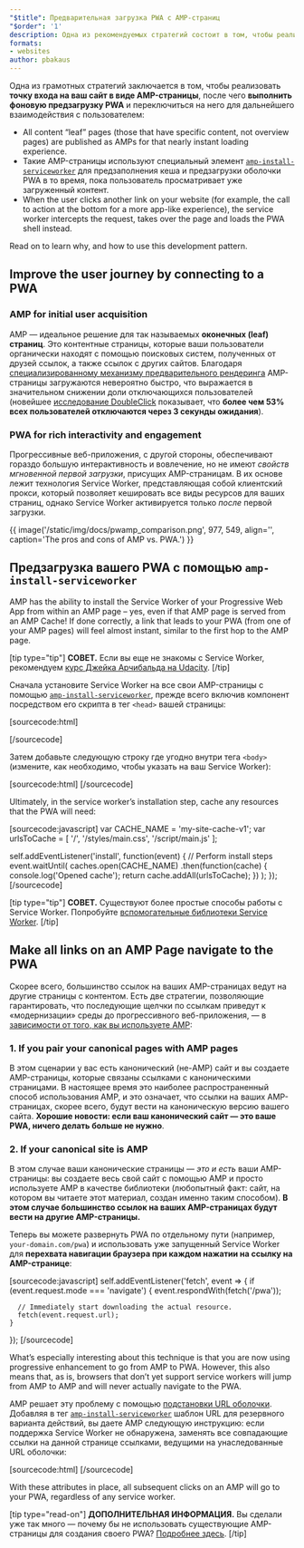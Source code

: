 ```yaml
---
"$title": Предварительная загрузка PWA с AMP-страниц
"$order": '1'
description: Одна из рекомендуемых стратегий состоит в том, чтобы реализовать точку входа на ваш сайт в виде AMP-страницы, после чего выполнить фоновую предзагрузку PWA и переключиться на...
formats:
- websites
author: pbakaus
---
```


Одна из грамотных стратегий заключается в том, чтобы реализовать **точку входа на ваш сайт в виде AMP-страницы**, после чего **выполнить фоновую предзагрузку PWA** и переключиться на него для дальнейшего взаимодействия с пользователем:

- All content “leaf” pages (those that have specific content, not overview pages) are published as AMPs for that nearly instant loading experience.
- Такие AMP-страницы используют специальный элемент [`amp-install-serviceworker`](../../../documentation/components/reference/amp-install-serviceworker.md) для предзаполнения кеша и предзагрузки оболочки PWA в то время, пока пользователь просматривает уже загруженный контент.
- When the user clicks another link on your website (for example, the call to action at the bottom for a more app-like experience), the service worker intercepts the request, takes over the page and loads the PWA shell instead.

Read on to learn why, and how to use this development pattern.

## Improve the user journey by connecting to a PWA

### AMP for initial user acquisition

AMP — идеальное решение для так называемых **оконечных (leaf) страниц**. Это контентные страницы, которые ваши пользователи органически находят с помощью поисковых систем, полученных от друзей ссылок, а также ссылок с других сайтов. Благодаря [специализированному механизму предварительного рендеринга](../../../about/how-amp-works.html) AMP-страницы загружаются невероятно быстро, что выражается в значительном снижении доли отключающихся пользователей (новейшее [исследование DoubleClick](https://www.doubleclickbygoogle.com/articles/mobile-speed-matters/) показывает, что **более чем 53% всех пользователей отключаются через 3 секунды ожидания**).

### PWA for rich interactivity and engagement

Прогрессивные веб-приложения, с другой стороны, обеспечивают гораздо большую интерактивность и вовлечение, но не имеют *свойств мгновенной первой загрузки*, присущих AMP-страницам. В их основе лежит технология Service Worker, представляющая собой клиентский прокси, который позволяет кешировать все виды ресурсов для ваших страниц, однако Service Worker активируется только *после* первой загрузки.

{{ image('/static/img/docs/pwamp_comparison.png', 977, 549, align='', caption='The pros and cons of AMP vs. PWA.') }}

## Предзагрузка вашего PWA с помощью `amp-install-serviceworker`

AMP has the ability to install the Service Worker of your Progressive Web App from within an AMP page – yes, even if that AMP page is served from an AMP Cache! If done correctly, a link that leads to your PWA (from one of your AMP pages) will feel almost instant, similar to the first hop to the AMP page.

[tip type="tip"] **СОВЕТ.** Если вы еще не знакомы с Service Worker, рекомендуем [курс Джейка Арчибальда на Udacity](https://www.udacity.com/course/offline-web-applications--ud899). [/tip]

Сначала установите Service Worker на все свои AMP-страницы с помощью [`amp-install-serviceworker`](../../../documentation/components/reference/amp-install-serviceworker.md), прежде всего включив компонент посредством его скрипта в тег `<head>` вашей страницы:

[sourcecode:html]
<script async custom-element="amp-install-serviceworker"
  src="https://cdn.ampproject.org/v0/amp-install-serviceworker-0.1.js"></script>
[/sourcecode]

Затем добавьте следующую строку где угодно внутри тега `<body>` (измените, как необходимо, чтобы указать на ваш Service Worker):

[sourcecode:html]
<amp-install-serviceworker
      src="https://www.your-domain.com/serviceworker.js"
      layout="nodisplay">
</amp-install-serviceworker>
[/sourcecode]

Ultimately, in the service worker’s installation step, cache any resources that the PWA will need:

[sourcecode:javascript]
var CACHE_NAME = 'my-site-cache-v1';
var urlsToCache = [
  '/',
  '/styles/main.css',
  '/script/main.js'
];

self.addEventListener('install', function(event) {
  // Perform install steps
  event.waitUntil(
    caches.open(CACHE_NAME)
      .then(function(cache) {
        console.log('Opened cache');
        return cache.addAll(urlsToCache);
      })
  );
});
[/sourcecode]

[tip type="tip"] **СОВЕТ.** Существуют более простые способы работы с Service Worker. Попробуйте [вспомогательные библиотеки Service Worker](https://github.com/GoogleChrome/sw-helpers). [/tip]

## Make all links on an AMP Page navigate to the PWA

Скорее всего, большинство ссылок на ваших AMP-страницах ведут на другие страницы с контентом. Есть две стратегии, позволяющие гарантировать, что последующие щелчки по ссылкам приведут к «модернизации» среды до прогрессивного веб-приложения, — в [зависимости от того, как вы используете AMP](../../../documentation/guides-and-tutorials/optimize-measure/discovery.md):

### 1. If you pair your canonical pages with AMP pages

В этом сценарии у вас есть канонический (не-AMP) сайт и вы создаете AMP-страницы, которые связаны ссылками с каноническими страницами. В настоящее время это наиболее распространенный способ использования AMP, и это означает, что ссылки на ваших AMP-страницах, скорее всего, будут вести на каноническую версию вашего сайта. **Хорошие новости: если ваш канонический сайт — это ваше PWA, ничего делать больше не нужно**.

### 2. If your canonical site is AMP

В этом случае ваши канонические страницы — *это и есть* ваши AMP-страницы: вы создаете весь свой сайт с помощью AMP и просто используете AMP в качестве библиотеки (любопытный факт: сайт, на котором вы читаете этот материал, создан именно таким способом). **В этом случае большинство ссылок на ваших AMP-страницах будут вести на другие AMP-страницы.**

Теперь вы можете развернуть PWA по отдельному пути (например, `your-domain.com/pwa`) и использовать уже запущенный Service Worker для **перехвата навигации браузера при каждом нажатии на ссылку на AMP-странице**:

[sourcecode:javascript]
self.addEventListener('fetch', event => {
    if (event.request.mode === 'navigate') {
      event.respondWith(fetch('/pwa'));

      // Immediately start downloading the actual resource.
      fetch(event.request.url);
    }

});
[/sourcecode]

What’s especially interesting about this technique is that you are now using progressive enhancement to go from AMP to PWA. However, this also means that, as is, browsers that don’t yet support service workers will jump from AMP to AMP and will never actually navigate to the PWA.

AMP решает эту проблему с помощью [подстановки URL оболочки](../../../documentation/components/reference/amp-install-serviceworker.md#shell-url-rewrite). Добавляя в тег [`amp-install-serviceworker`](../../../documentation/components/reference/amp-install-serviceworker.md) шаблон URL для резервного варианта действий, вы даете AMP следующую инструкцию: если поддержка Service Worker не обнаружена, заменять все совпадающие ссылки на данной странице ссылками, ведущими на унаследованные URL оболочки:

[sourcecode:html]
<amp-install-serviceworker
      src="https://www.your-domain.com/serviceworker.js"
      layout="nodisplay"
      data-no-service-worker-fallback-url-match=".*"
      data-no-service-worker-fallback-shell-url="https://www.your-domain.com/pwa">
</amp-install-serviceworker>
[/sourcecode]

With these attributes in place, all subsequent clicks on an AMP will go to your PWA, regardless of any service worker.

[tip type="read-on"] **ДОПОЛНИТЕЛЬНАЯ ИНФОРМАЦИЯ.** Вы сделали уже так много — почему бы не использовать существующие AMP-страницы для создания своего PWA? [Подробнее здесь](amp-in-pwa.md). [/tip]
